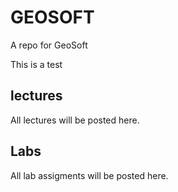 # GEOSOFT
A repo for GeoSoft

This is a test

## lectures

All lectures will be posted here.
## Labs

All lab assigments will be posted here.
